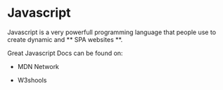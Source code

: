 # Javascript
Javascript is a very powerfull programming language that people use to create dynamic and ** SPA websites **.
Great Javascript Docs can be found on:
* MDN Network
* W3shools

